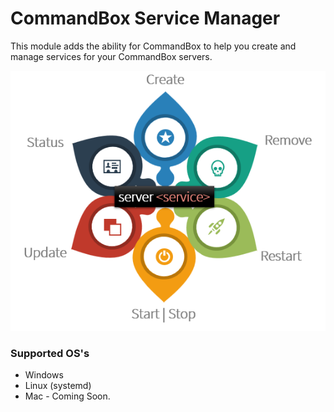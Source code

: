 # CommandBox Service Manager

This module adds the ability for CommandBox to help you create and manage services for your CommandBox servers.

![](.gitbook/assets/capture1.PNG)

### Supported OS's

* Windows 
* Linux \(systemd\)
* Mac - Coming Soon.





